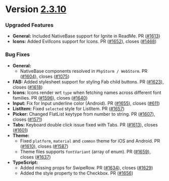 # Version [2.3.10](https://github.com/GeekyAnts/NativeBase/releases/tag/v2.3.10)


### Upgraded Features

-   **General:** Included NativeBase support for Ignite in ReadMe. PR ([#1613](https://github.com/GeekyAnts/NativeBase/pull/1613))
-   **Icons:** Added EvilIcons support for Icons. PR ([#1652](https://github.com/GeekyAnts/NativeBase/pull/1652)), closes ([#1468](https://github.com/GeekyAnts/NativeBase/issues/1468))



### Bug Fixes

-   **General:**
    -   NativeBase components resolved in `PhpStorm / WebStorm`. PR ([#1604](https://github.com/GeekyAnts/NativeBase/pull/1604)), closes ([#1075](https://github.com/GeekyAnts/NativeBase/issues/1075))
-   **FAB:** Added stylesheet support for styling Fab child buttons. PR ([#1623](https://github.com/GeekyAnts/NativeBase/pull/1623)), closes ([#1618](https://github.com/GeekyAnts/NativeBase/issues/1618))
-   **Icons:** Icons render wrt `type` when fetching names across different font families. PR ([#1596](https://github.com/GeekyAnts/NativeBase/pull/1596)), closes ([#1640](https://github.com/GeekyAnts/NativeBase/issues/1640))
-   **Input:** Fix for Input underline color (Android). PR ([#1655](https://github.com/GeekyAnts/NativeBase/pull/1655)), closes ([#611](https://github.com/GeekyAnts/NativeBase/issues/611))
-   **ListItem:** Fixed `selected` style for ListItem. PR ([#1657](https://github.com/GeekyAnts/NativeBase/pull/1657))
-   **Picker:** Changed FlatList keytype from number to string. PR ([#1607](https://github.com/GeekyAnts/NativeBase/pull/1607)), closes ([#1571](https://github.com/GeekyAnts/NativeBase/issues/1571))
-   **Tabs:** Keyboard double click issue fixed with Tabs. PR ([#1613](https://github.com/GeekyAnts/NativeBase/pull/1613)), closes ([#1601](https://github.com/GeekyAnts/NativeBase/issues/1601))
-   **Theme:**
    -   Fixed `platform`, `material` and `common` theme for iOS and Android. PR ([#1610](https://github.com/GeekyAnts/NativeBase/pull/1610)), closes ([#1587](https://github.com/GeekyAnts/NativeBase/issues/1587))
    -   Theme files supports `fontVariant` (array of enum). PR ([#1659](https://github.com/GeekyAnts/NativeBase/pull/1659)), closes ([#1637](https://github.com/GeekyAnts/NativeBase/issues/1637))
-   **TypeScript:**
    -   Added missing props for SwipeRow. PR ([#1634](https://github.com/GeekyAnts/NativeBase/pull/1634)), closes ([#1629](https://github.com/GeekyAnts/NativeBase/issues/1629))
    -   Added the style property to the Checkbox. PR ([#1656](https://github.com/GeekyAnts/NativeBase/pull/1656))
